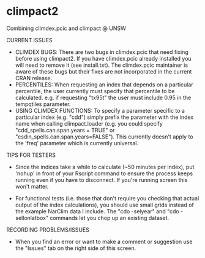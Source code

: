 # climpact2
Combining climdex.pcic and climpact @ UNSW

CURRENT ISSUES
- CLIMDEX BUGS: There are two bugs in climdex.pcic that need fixing before using climpact2. If you have climdex.pcic already installed you will need to remove it (see install.txt). The climdex.pcic maintainer is aware of these bugs but their fixes are not incorporated in the current CRAN release.
- PERCENTILES: When requesting an index that depends on a particular percentile, the user currently must specify that percentile to be calculated. e.g. if requesting "tx95t" the user must include 0.95 in the tempqtiles parameter.
- USING CLIMDEX FUNCTIONS: To specify a parameter specific to a particular index (e.g. "cdd") simply prefix the parameter with the index name when calling climpact.loader (e.g. you could specify "cdd_spells.can.span.years = TRUE" or "csdin_spells.can.span.years=FALSE"). This currently doesn't apply to the 'freq' parameter which is currently universal.

TIPS FOR TESTERS
- Since the indices take a while to calculate (~50 minutes per index), put 'nohup' in front of your Rscript command to ensure the process keeps running even if you have to disconnect. If you're running screen this won't matter.

- For functional tests (i.e. those that don't require you checking that actual output of the index calculations), you should use small grids instead of the example NarClim data I include. The "cdo -selyear" and "cdo -sellonlatbox" commands let you chop up an existing dataset.

RECORDING PROBLEMS/ISSUES
- When you find an error or want to make a comment or suggestion use the "Issues" tab on the right side of this screen.
